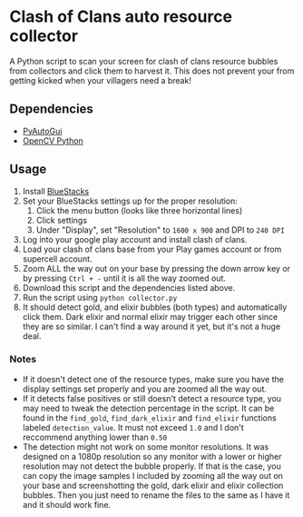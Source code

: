 # Clash of Clans auto resource collector
A Python script to scan your screen for clash of clans resource bubbles from collectors and click them to harvest it.
This does not prevent your from getting kicked when your villagers need a break!

## Dependencies
- [PyAutoGui](https://pypi.org/project/PyAutoGUI/)
- [OpenCV Python](https://pypi.org/project/opencv-python/)

## Usage
1. Install [BlueStacks](https://www.bluestacks.com/)
2. Set your BlueStacks settings up for the proper resolution:
	1. Click the menu button (looks like three horizontal lines)
	2. Click settings
	3. Under "Display", set "Resolution" to `1600 x 900` and DPI to `240 DPI`
3. Log into your google play account and install clash of clans.
4. Load your clash of clans base from your Play games account or from supercell account.
5. Zoom ALL the way out on your base by pressing the down arrow key or by pressing `Ctrl + -` until it is all the way zoomed out.
5. Download this script and the dependencies listed above.
6. Run the script using `python collector.py`
7. It should detect gold, and elixir bubbles (both types) and automatically click them. Dark elixir and normal elixir may trigger each other since they are so similar. I can't find a way around it yet, but it's not a huge deal.

### Notes
- If it doesn't detect one of the resource types, make sure you have the display settings set properly and you are zoomed all the way out.
- If it detects false positives or still doesn't detect a resource type, you may need to tweak the detection percentage in the script. It can be found in the `find_gold`, `find_dark_elixir` and `find_elixir` functions labeled `detection_value`. It must not exceed `1.0` and I don't reccommend anything lower than `0.50`
- The detection might not work on some monitor resolutions. It was designed on a 1080p resolution so any monitor with a lower or higher resolution may not detect the bubble properly. If that is the case, you can copy the image samples I included by zooming all the way out on your base and screenshotting the gold, dark elixir and elixir collection bubbles. Then you just need to rename the files to the same as I have it and it should work fine.